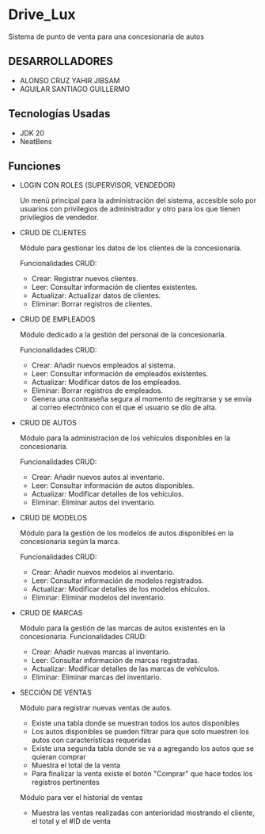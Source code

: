 # Drive_Lux
Sistema de punto de venta para una concesionaria de autos

## DESARROLLADORES

* ALONSO CRUZ YAHIR JIBSAM
* AGUILAR SANTIAGO GUILLERMO

## Tecnologías Usadas

* JDK 20
* NeatBens

## Funciones

* LOGIN CON ROLES (SUPERVISOR, VENDEDOR)

    Un menú principal para la administración del sistema, accesible solo por usuarios con privilegios de administrador y otro para los que tienen privilegios de vendedor.

* CRUD DE CLIENTES

    Módulo para gestionar los datos de los clientes de la concesionaria.

    Funcionalidades CRUD:
    * Crear: Registrar nuevos clientes.
    * Leer: Consultar información de clientes existentes.
    * Actualizar: Actualizar datos de clientes.
    * Eliminar: Borrar registros de clientes.

* CRUD DE EMPLEADOS

    Módulo dedicado a la gestión del personal de la concesionaria.

    Funcionalidades CRUD:
    * Crear: Añadir nuevos empleados al sistema.
    * Leer: Consultar información de empleados existentes.
    * Actualizar: Modificar datos de los empleados.
    * Eliminar: Borrar registros de empleados.
    * Genera una contraseña segura al momento de regitrarse y se envía al correo electrónico con el que el usuario se dio de alta.

* CRUD DE AUTOS

    Módulo para la administración de los vehículos disponibles en la concesionaria.

    Funcionalidades CRUD:
    * Crear: Añadir nuevos autos al inventario.
    * Leer: Consultar información de autos disponibles.
    * Actualizar: Modificar detalles de los vehículos.
    * Eliminar: Eliminar autos del inventario.

* CRUD DE MODELOS

    Módulo para la gestión de los modelos de autos disponibles en la concesionaria según la marca.

    Funcionalidades CRUD:
    * Crear: Añadir nuevos modelos al inventario.
    * Leer: Consultar información de modelos registrados.
    * Actualizar: Modificar detalles de los modelos ehículos.
    * Eliminar: Eliminar modelos del inventario.

* CRUD DE MARCAS

    Módulo para la gestión de las marcas de autos existentes en la concesionaria.
    Funcionalidades CRUD:
    * Crear: Añadir nuevas marcas al inventario.
    * Leer: Consultar información de marcas registradas.
    * Actualizar: Modificar detalles de las marcas de vehículos.
    * Eliminar: Eliminar marcas del inventario.

* SECCIÓN DE VENTAS
     
    Módulo para registrar nuevas ventas de autos.
    * Existe una tabla donde se muestran todos los autos disponibles 
    * Los autos disponibles se pueden filtrar para que solo muestren los autos con características requeridas
    * Existe una segunda tabla donde se va a agregando los autos que se quieran comprar
    * Muestra el total de la venta 
    * Para finalizar la venta existe el botón "Comprar" que hace todos los registros pertinentes

    Módulo para ver el historial de ventas
    * Muestra las ventas realizadas con anterioridad mostrando el cliente, el total y el #ID de venta